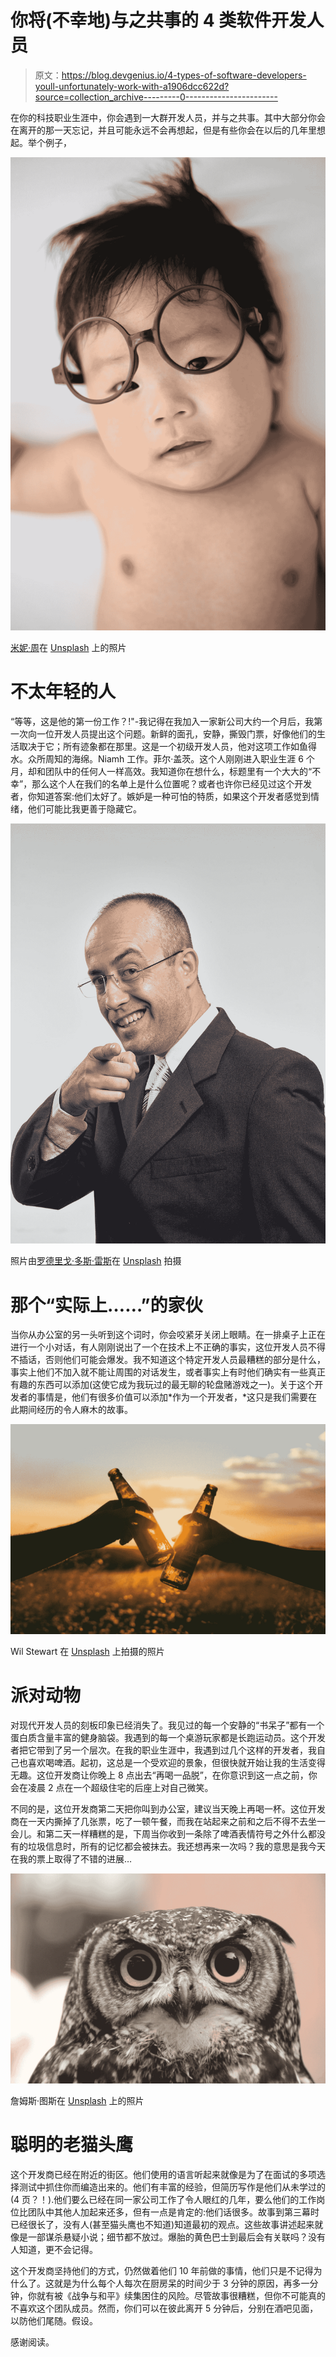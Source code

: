# 你将(不幸地)与之共事的 4 类软件开发人员

> 原文：<https://blog.devgenius.io/4-types-of-software-developers-youll-unfortunately-work-with-a1906dcc622d?source=collection_archive---------0----------------------->

在你的科技职业生涯中，你会遇到一大群开发人员，并与之共事。其中大部分你会在离开的那一天忘记，并且可能永远不会再想起，但是有些你会在以后的几年里想起。举个例子，

![](img/872ef473a034e03527343ee3d45d69ff.png)

[米妮·周](https://unsplash.com/@marslady?utm_source=medium&utm_medium=referral)在 [Unsplash](https://unsplash.com?utm_source=medium&utm_medium=referral) 上的照片

# 不太年轻的人

“等等，这是他的第一份工作？!"-我记得在我加入一家新公司大约一个月后，我第一次向一位开发人员提出这个问题。新鲜的面孔，安静，撕毁门票，好像他们的生活取决于它；所有迹象都在那里。这是一个初级开发人员，他对这项工作如鱼得水。众所周知的海绵。Niamh 工作。菲尔·盖茨。这个人刚刚进入职业生涯 6 个月，却和团队中的任何人一样高效。我知道你在想什么，标题里有一个大大的“不幸”，那么这个人在我们的名单上是什么位置呢？或者也许你已经见过这个开发者，你知道答案:他们太好了。嫉妒是一种可怕的特质，如果这个开发者感觉到情绪，他们可能比我更善于隐藏它。

![](img/9a4e57e5fc2a3bca4441410d4f6dc30c.png)

照片由[罗德里戈·多斯·雷斯](https://unsplash.com/@rodreis?utm_source=medium&utm_medium=referral)在 [Unsplash](https://unsplash.com?utm_source=medium&utm_medium=referral) 拍摄

# 那个“实际上……”的家伙

当你从办公室的另一头听到这个词时，你会咬紧牙关闭上眼睛。在一排桌子上正在进行一个小对话，有人刚刚说出了一个在技术上不正确的事实，这位开发人员不得不插话，否则他们可能会爆发。我不知道这个特定开发人员最糟糕的部分是什么，事实上他们不加入就不能让周围的对话发生，或者事实上有时他们确实有一些真正有趣的东西可以添加(这使它成为我玩过的最无聊的轮盘赌游戏之一)。关于这个开发者的事情是，他们有很多价值可以添加*作为一个开发者，*这只是我们需要在此期间经历的令人麻木的故事。

![](img/682a752a3f67c7651fb430e14ee58e8f.png)

Wil Stewart 在 [Unsplash](https://unsplash.com?utm_source=medium&utm_medium=referral) 上拍摄的照片

# 派对动物

对现代开发人员的刻板印象已经消失了。我见过的每一个安静的“书呆子”都有一个蛋白质含量丰富的健身脑袋。我遇到的每一个桌游玩家都是长跑运动员。这个开发者把它带到了另一个层次。在我的职业生涯中，我遇到过几个这样的开发者，我自己也喜欢喝啤酒。起初，这总是一个受欢迎的景象，但很快就开始让我的生活变得无趣。这位开发商让你晚上 8 点出去“再喝一品脱”，在你意识到这一点之前，你会在凌晨 2 点在一个超级住宅的后座上对自己微笑。

不同的是，这位开发商第二天把你叫到办公室，建议当天晚上再喝一杯。这位开发商在一天内撕掉了几张票，吃了一顿午餐，而我在站起来之前和之后不得不去坐一会儿。和第二天一样糟糕的是，下周当你收到一条除了啤酒表情符号之外什么都没有的垃圾信息时，所有的记忆都会被抹去。我还想再来一次吗？我的意思是我今天在我的票上取得了不错的进展…

![](img/7265eefd419609fba3a6c3ca5d78b31b.png)

詹姆斯·图斯在 [Unsplash](https://unsplash.com?utm_source=medium&utm_medium=referral) 上的照片

# 聪明的老猫头鹰

这个开发商已经在附近的街区。他们使用的语言听起来就像是为了在面试的多项选择测试中抓住你而编造出来的。他们有丰富的经验，但简历写作是他们从未学过的(4 页？！).他们要么已经在同一家公司工作了令人眼红的几年，要么他们的工作岗位比团队中其他人加起来还多，但有一点是肯定的:他们话很多。故事到第三幕时已经很长了，没有人(甚至猫头鹰也不知道)知道最初的观点。这些故事讲述起来就像是一部谋杀悬疑小说；细节都不放过。爆胎的黄色巴士到最后会有关联吗？没有人知道，更不会记得。

这个开发商坚持他们的方式，仍然做着他们 10 年前做的事情，他们只是不记得为什么了。这就是为什么每个人每次在厨房呆的时间少于 3 分钟的原因，再多一分钟，你就有被《战争与和平》续集困住的风险。尽管故事很糟糕，但你不可能真的不喜欢这个团队成员。然而，你们可以在彼此离开 5 分钟后，分别在酒吧见面，以防他们尾随。假设。

感谢阅读。